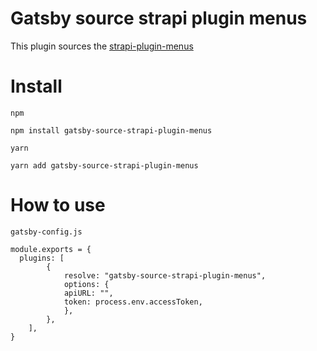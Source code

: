 # Gatsby source strapi plugin menus

This plugin sources the [strapi-plugin-menus](https://market.strapi.io/plugins/strapi-plugin-menus)

# Install

`npm`

```
npm install gatsby-source-strapi-plugin-menus
```

`yarn`

```
yarn add gatsby-source-strapi-plugin-menus
```

# How to use

`gatsby-config.js`

```
module.exports = {
  plugins: [
        {
            resolve: "gatsby-source-strapi-plugin-menus",
            options: {
            apiURL: "",
            token: process.env.accessToken,
            },
        },
    ],
}
```
